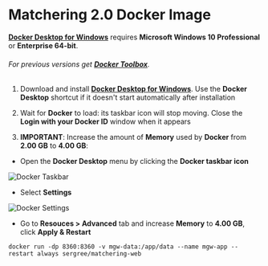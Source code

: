 # Matchering 2.0 Docker Image

**[Docker Desktop for Windows]** requires **Microsoft Windows 10 Professional** or **Enterprise 64-bit**. 

###### For previous versions get **[Docker Toolbox]**.

1. Download and install **[Docker Desktop for Windows]**. Use the **Docker Desktop** shortcut if it doesn't start automatically after installation

2. Wait for **Docker** to load: its taskbar icon will stop moving. Close the **Login with your Docker ID** window when it appears

3. **IMPORTANT**: Increase the amount of **Memory** used by **Docker** from **2.00 GB** to **4.00 GB**:

 - Open the **Docker Desktop** menu by clicking the **Docker taskbar icon**
 
![Docker Taskbar](https://docs.docker.com/docker-for-windows/images/whale-icon-systray-hidden.png)

- Select **Settings**

![Docker Settings](https://docs.docker.com/docker-for-windows/images/docker-menu-settings.png)

 - Go to **Resouces > Advanced** tab and increase **Memory** to **4.00 GB**, click **Apply & Restart**


```
docker run -dp 8360:8360 -v mgw-data:/app/data --name mgw-app --restart always sergree/matchering-web
```


[Docker Desktop for Windows]: https://download.docker.com/win/stable/Docker%20Desktop%20Installer.exe
[Docker Toolbox]: https://docs.docker.com/toolbox/overview/
